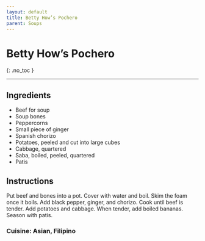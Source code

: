 ```yaml
---
layout: default
title: Betty How’s Pochero
parent: Soups
---
```


# Betty How’s Pochero
{: .no_toc }

---

## Ingredients
<ul>
	<li>Beef for soup</li>
	<li>Soup bones</li>
	<li>Peppercorns</li>
	<li>Small piece of ginger</li>
	<li>Spanish chorizo</li>
	<li>Potatoes, peeled and cut into large cubes</li>
	<li>Cabbage, quartered</li>
	<li>Saba, boiled, peeled, quartered</li>
	<li>Patis</li>
</ul>

## Instructions
Put beef and bones into a pot. Cover with water and boil. Skim the foam once it boils. Add black pepper, ginger, and chorizo. Cook until beef is tender. Add potatoes and cabbage. When tender, add boiled bananas. Season with patis.


### Cuisine: Asian, Filipino